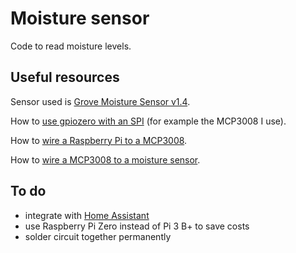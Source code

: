 # Moisture sensor

Code to read moisture levels.

## Useful resources

Sensor used is [Grove Moisture Sensor v1.4](https://www.mouser.com/datasheet/2/744/Seeed_101020008-1217463.pdf).

How to [use gpiozero with an SPI](https://gpiozero.readthedocs.io/en/stable/api_spi.html) (for example the MCP3008 I use).

How to [wire a Raspberry Pi to a MCP3008](https://www.raspberrypi-spy.co.uk/2013/10/analogue-sensors-on-the-raspberry-pi-using-an-mcp3008/).

How to [wire a MCP3008 to a moisture sensor](https://www.instructables.com/id/Wiring-up-a-MCP3008-ADC-to-a-Raspberry-Pi-model-B-/).

## To do

- integrate with [Home Assistant](https://www.home-assistant.io/)
- use Raspberry Pi Zero instead of Pi 3 B+ to save costs
- solder circuit together permanently